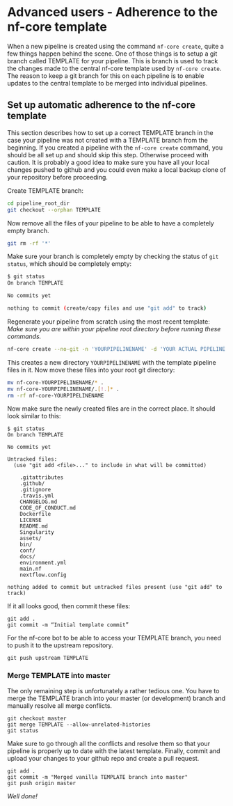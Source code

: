 
# Advanced users - Adherence to the nf-core template
When a new pipeline is created using the command `nf-core create`, quite a few things happen behind the scene.
One of those things is to setup a git branch called TEMPLATE for your pipeline.
This is branch is used to track the changes made to the central nf-core template used by `nf-core create`.
The reason to keep a git branch for this on each pipeline is to enable updates to the central template to be merged into individual pipelines.

## Set up automatic adherence to the nf-core template
This section describes how to set up a correct TEMPLATE branch in the case your pipeline was not created with a TEMPLATE branch from the beginning. If you created a pipeline with the `nf-core create` command, you should be all set up and should skip this step. Otherwise proceed with caution. It is probably a good idea to make sure you have all your local changes pushed to github and you could even make a local backup clone of your repository before proceeding.

Create TEMPLATE branch:
```bash
cd pipeline_root_dir
git checkout --orphan TEMPLATE
```

Now remove all the files of your pipeline to be able to have a completely empty branch.
```bash
git rm -rf '*'
```
Make sure your branch is completely empty by checking the status of `git status`, which should be completely empty:
```bash
$ git status
On branch TEMPLATE

No commits yet

nothing to commit (create/copy files and use "git add" to track)
```

Regenerate your pipeline from scratch using the most recent template:
*Make sure you are within your pipeline root directory before running these commands.*
```bash
nf-core create --no-git -n 'YOURPIPELINENAME' -d 'YOUR ACTUAL PIPELINE DESCRIPTION'
```

This creates a new directory `YOURPIPELINENAME` with the template pipeline files in it.
Now move these files into your root git directory:
```bash
mv nf-core-YOURPIPELINENAME/* .
mv nf-core-YOURPIPELINENAME/.[!.]* .
rm -rf nf-core-YOURPIPELINENAME
```
Now make sure the newly created files are in the correct place. It should look similar to this:
```
$ git status
On branch TEMPLATE

No commits yet

Untracked files:
  (use "git add <file>..." to include in what will be committed)

	.gitattributes
	.github/
	.gitignore
	.travis.yml
	CHANGELOG.md
	CODE_OF_CONDUCT.md
	Dockerfile
	LICENSE
	README.md
	Singularity
	assets/
	bin/
	conf/
	docs/
	environment.yml
	main.nf
	nextflow.config

nothing added to commit but untracked files present (use "git add" to track)
```
If it all looks good, then commit these files:
```
git add .
git commit -m “Initial template commit”
```
For the nf-core bot to be able to access your TEMPLATE branch, you need to push it to the upstream repository.
```
git push upstream TEMPLATE
```

### Merge TEMPLATE into master
The only remaining step is unfortunately a rather tedious one.
You have to merge the TEMPLATE branch into your master (or development) branch and manually resolve all merge conflicts.
```
git checkout master
git merge TEMPLATE --allow-unrelated-histories
git status
```
Make sure to go through all the conflicts and resolve them so that your pipeline is properly up to date with the latest template.
Finally, commit and upload your changes to your github repo and create a pull request.
```
git add .
git commit -m "Merged vanilla TEMPLATE branch into master"
git push origin master
```

*Well done!*

